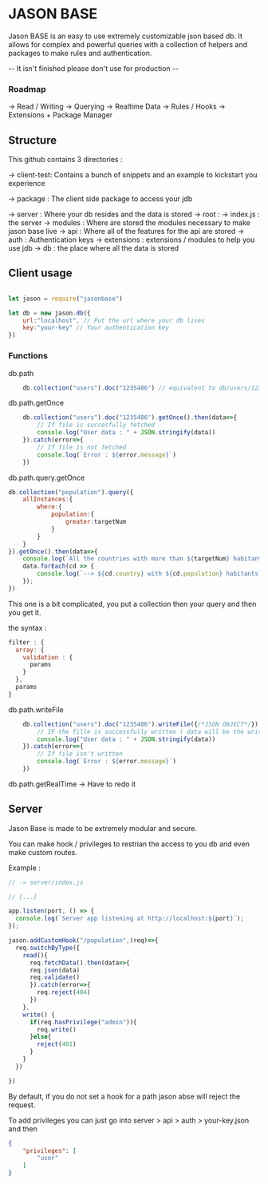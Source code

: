 # JASON BASE

Jason BASE is an easy to use extremely customizable json based db.
It allows for complex and powerful queries with a collection of helpers and packages to make rules and authentication.

-- It isn't finished please don't use for production --

### Roadmap

-> Read / Writing 
-> Querying
-> Realtime Data
-> Rules / Hooks
-> Extensions + Package Manager

## Structure 

This github contains 3 directories :

-> client-test:
Contains a bunch of snippets and an example to kickstart you experience

-> package :
The client side package to access your jdb

-> server :
Where your db resides and the data is stored
    -> root :
        -> index.js : the server
        -> modules :
            Where are stored the modules necessary to make jason base live
        -> api :
            Where all of the features for the api are stored
            -> auth :
                Authentication keys
            -> extensions :
                extensions / modules to help you use jdb
        -> db :
            the place where all the data is stored


## Client usage 

	
```js

let jason = require("jasonbase")

let db = new jason.db({
    url:"localhost", // Put the url where your db lives
    key:"your-key" // Your authentication key
})

```

### Functions 

db.path

```js
    db.collection("users").doc("1235486") // equivalent to db/users/1235486.json
```

db.path.getOnce

```js
    db.collection("users").doc("1235486").getOnce().then(data=>{
        // If file is succesfully fetched
        console.log("User data : " + JSON.stringify(data))
    }).catch(error=>{
        // If file is not fetched
        console.log(`Error : ${error.message}`)
    })
```

db.path.query.getOnce

```js
db.collection("population").query({
    allInstances:{
        where:{
            population:{
                greater:targetNum
            }
        }
    }
}).getOnce().then(data=>{
    console.log(`All the countries with more than ${targetNum} habitants`)
    data.forEach(cd => {
        console.log(`--> ${cd.country} with ${cd.population} habitants`)
    });
})
```

This one is a bit complicated, you put a collection then your query and then you get it.

the syntax : 

```js
filter : {
  array: {
    validation : {
      params
    }
  },
  params
}
```

db.path.writeFile

```js
    db.collection("users").doc("1235486").writeFile({/*JSON OBJECT*/}).then(data=>{
        // IF the fille is successfully written ( data will be the written data )
        console.log("User data : " + JSON.stringify(data))
    }).catch(error=>{
        // If file isn't written
        console.log(`Error : ${error.message}`)
    })
```

db.path.getRealTime 
-> Have to redo it

## Server

Jason Base is made to be extremely modular and secure.

You can make hook / privileges to restrian the access to you db and even make custom routes.

Example : 
```js
// -> server/index.js

// [...]

app.listen(port, () => {
  console.log(`Server app listening at http://localhost:${port}`);
});

jason.addCustomHook("/population",(req)=>{
  req.switchByType({
    read(){  
      req.fetchData().then(data=>{
      req.json(data)
      req.validate()
      }).catch(error=>{
        req.reject(404)
      })
    },
    write() {
      if(req.hasPrivilege("admin")){
        req.write()
      }else{
        reject(401)
      }
    }
  })

})
```

By default, if you do not set a hook for a path jason abse will reject the request.

To add privileges you can just go into server > api > auth > your-key.json
and then 

```json
{
    "privileges": [
        "user"
    ]
}
```